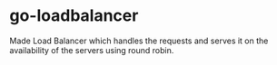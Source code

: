 # go-loadbalancer
Made Load Balancer which handles the requests and serves it on the availability of the servers using round robin.
